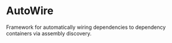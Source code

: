 # AutoWire
Framework for automatically wiring dependencies to dependency containers via assembly discovery.